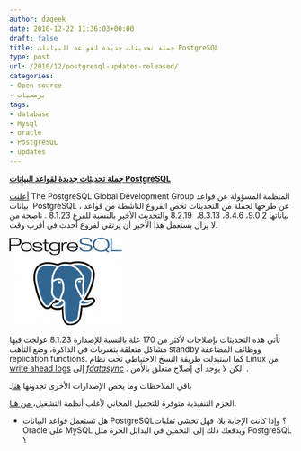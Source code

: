 ```yaml
---
author: dzgeek
date: 2010-12-22 11:36:03+00:00
draft: false
title: جملة تحديثات جديدة لقواعد البيانات PostgreSQL
type: post
url: /2010/12/postgresql-updates-released/
categories:
- Open source
- برمجيات
tags:
- database
- Mysql
- oracle
- PostgreSQL
- updates
---
```


**[جملة تحديثات جديدة لقواعد البيانات PostgreSQL](https://www.it-scoop.com/2010/12/postgresql-updates-released/)**


[أعلنت](http://www.postgresql.org/about/news.1270) The PostgreSQL Global Development Group المنظمة المسؤولة عن قواعد بيانات  PostgreSQL ، عن طرحها لجملة من التحديثات تخص الفروع الناشطة من قواعد بياناتها 9.0.2، 8.4.6، 8.3.13،  8.2.19 والتحديث الأخير بالنسبة للفرع 8.1.23 . ناصحة من لا يزال يستعمل هذا الأخير أن يرتقي لفروع أحدث في أقرب وقت.

[![](PostgreSQL_Logo_square200-05186fc26a5d6b0c.png)
](https://www.it-scoop.com/2010/12/postgresql-updates-released/)

تأتي هذه التحديثات بإصلاحات لأكثر من 170 علة بالنسبة للإصدارة 8.1.23 عولجت فيها مشاكل متعلقة بتسربات في الذاكرة، وضع التأهب standby ووظائف المضاعفة replication functions. كما استبدلت طريقة النسخ الاحتياطي تحت نظام Linux من [write ahead logs](http://www.postgresql.org/docs/9.0/interactive/wal-intro.html) إلى _[fdatasync](http://pubs.opengroup.org/onlinepubs/007908799/xsh/fdatasync.html)_ . لكن لا يوجد أي إصلاح متعلق بالأمن! .

باقي الملاحظات وما يخص الإصدارات الأخرى تجدونها [هنا](http://www.postgresql.org/docs/9.0/static/release.html)ـ

الحزم التنفيذية متوفرة للتحميل المجاني لأغلب أنظمة التشغيل،[ ](http://www.postgresql.org/download/)[من هنا](http://www.postgresql.org/download/).

- هل تستعمل قواعد البيانات PostgreSQL؟ وإذا كانت الإجابة بلا، فهل تخشى تقلبات Oracle على MySQL ويدفعك ذلك إلى التخمين في البدائل الحرة مثل PostgreSQL ؟
